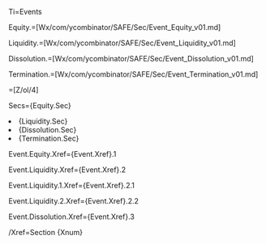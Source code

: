 Ti=Events

Equity.=[Wx/com/ycombinator/SAFE/Sec/Event_Equity_v01.md]

Liquidity.=[Wx/com/ycombinator/SAFE/Sec/Event_Liquidity_v01.md]

Dissolution.=[Wx/com/ycombinator/SAFE/Sec/Event_Dissolution_v01.md]

Termination.=[Wx/com/ycombinator/SAFE/Sec/Event_Termination_v01.md]

=[Z/ol/4]

Secs={Equity.Sec}<li>{Liquidity.Sec}<li>{Dissolution.Sec}<li>{Termination.Sec}

Event.Equity.Xref={Event.Xref}.1

Event.Liquidity.Xref={Event.Xref}.2

Event.Liquidity.1.Xref={Event.Xref}.2.1

Event.Liquidity.2.Xref={Event.Xref}.2.2

Event.Dissolution.Xref={Event.Xref}.3

/Xref=Section {Xnum}